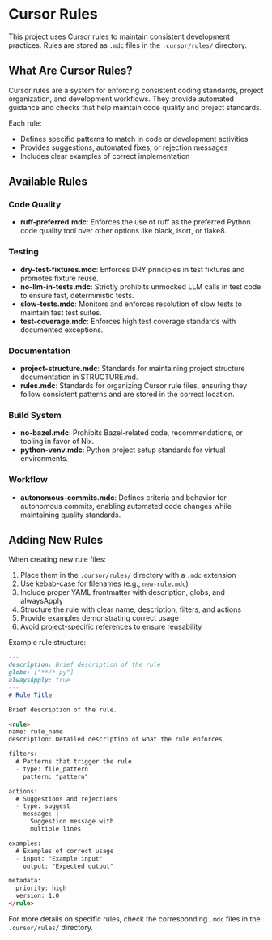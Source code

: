 # Cursor Rules

This project uses Cursor rules to maintain consistent development practices.
Rules are stored as `.mdc` files in the `.cursor/rules/` directory.

## What Are Cursor Rules?

Cursor rules are a system for enforcing consistent coding standards, project
organization, and development workflows. They provide automated guidance and
checks that help maintain code quality and project standards.

Each rule:
- Defines specific patterns to match in code or development activities
- Provides suggestions, automated fixes, or rejection messages
- Includes clear examples of correct implementation

## Available Rules

### Code Quality

- **ruff-preferred.mdc**: Enforces the use of ruff as the preferred Python code
  quality tool over other options like black, isort, or flake8.

### Testing

- **dry-test-fixtures.mdc**: Enforces DRY principles in test fixtures and
  promotes fixture reuse.
- **no-llm-in-tests.mdc**: Strictly prohibits unmocked LLM calls in test code to
  ensure fast, deterministic tests.
- **slow-tests.mdc**: Monitors and enforces resolution of slow tests to maintain
  fast test suites.
- **test-coverage.mdc**: Enforces high test coverage standards with documented
  exceptions.

### Documentation

- **project-structure.mdc**: Standards for maintaining project structure
  documentation in STRUCTURE.md.
- **rules.mdc**: Standards for organizing Cursor rule files, ensuring they
  follow consistent patterns and are stored in the correct location.

### Build System

- **no-bazel.mdc**: Prohibits Bazel-related code, recommendations, or tooling in
  favor of Nix.
- **python-venv.mdc**: Python project setup standards for virtual environments.

### Workflow

- **autonomous-commits.mdc**: Defines criteria and behavior for autonomous
  commits, enabling automated code changes while maintaining quality standards.

## Adding New Rules

When creating new rule files:

1. Place them in the `.cursor/rules/` directory with a `.mdc` extension
2. Use kebab-case for filenames (e.g., `new-rule.mdc`)
3. Include proper YAML frontmatter with description, globs, and alwaysApply
4. Structure the rule with clear name, description, filters, and actions
5. Provide examples demonstrating correct usage
6. Avoid project-specific references to ensure reusability

Example rule structure:

```md
---
description: Brief description of the rule
globs: ["**/*.py"]
alwaysApply: true
---
# Rule Title

Brief description of the rule.

<rule>
name: rule_name
description: Detailed description of what the rule enforces

filters:
  # Patterns that trigger the rule
  - type: file_pattern
    pattern: "pattern"

actions:
  # Suggestions and rejections
  - type: suggest
    message: |
      Suggestion message with
      multiple lines

examples:
  # Examples of correct usage
  - input: "Example input"
    output: "Expected output"

metadata:
  priority: high
  version: 1.0
</rule>
```

For more details on specific rules, check the corresponding `.mdc` files in the
`.cursor/rules/` directory.
